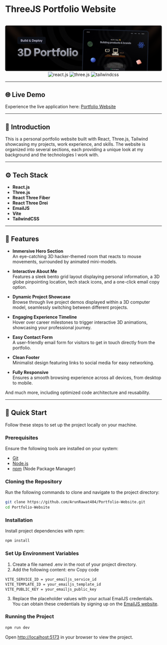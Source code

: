 # ThreeJS Portfolio Website

<div align="center">
  <br />
      <img src="./public/assets/poster.png" alt="Project Banner">
    </a>
  <br />
  <div>
    <img src="https://img.shields.io/badge/-React_JS-black?style=for-the-badge&logoColor=white&logo=react&color=61DAFB" alt="react.js" />
    <img src="https://img.shields.io/badge/-Three_JS-black?style=for-the-badge&logoColor=white&logo=threedotjs&color=000000" alt="three.js" />
    <img src="https://img.shields.io/badge/-Tailwind_CSS-black?style=for-the-badge&logoColor=white&logo=tailwindcss&color=06B6D4" alt="tailwindcss" />
  </div>

</div>

---

## 🌐 Live Demo

Experience the live application here: [Portfolio Website](https://portfolio-website-arunrawat.vercel.app/)

---

## 🤖 Introduction

This is a personal portfolio website built with React, Three.js, Tailwind showcasing my projects, work experience, and skills. The website is organized into several sections, each providing a unique look at my background and the technologies I work with.

---

## ⚙️ Tech Stack

- **React.js**
- **Three.js**
- **React Three Fiber**
- **React Three Drei**
- **EmailJS**
- **Vite**
- **TailwindCSS**

---

## 🔋 Features

- **Immersive Hero Section**  
  An eye-catching 3D hacker-themed room that reacts to mouse movements, surrounded by animated mini-models.

- **Interactive About Me**  
  Features a sleek bento grid layout displaying personal information, a 3D globe pinpointing location, tech stack icons, and a one-click email copy option.

- **Dynamic Project Showcase**  
  Browse through live project demos displayed within a 3D computer model, seamlessly switching between different projects.

- **Engaging Experience Timeline**  
  Hover over career milestones to trigger interactive 3D animations, showcasing your professional journey.

- **Easy Contact Form**  
  A user-friendly email form for visitors to get in touch directly from the portfolio.

- **Clean Footer**  
  Minimalist design featuring links to social media for easy networking.

- **Fully Responsive**  
  Ensures a smooth browsing experience across all devices, from desktop to mobile.

And much more, including optimized code architecture and reusability.

---

## 🤸 Quick Start

Follow these steps to set up the project locally on your machine.

### Prerequisites

Ensure the following tools are installed on your system:

- [Git](https://git-scm.com/)
- [Node.js](https://nodejs.org/en)
- [npm](https://www.npmjs.com/) (Node Package Manager)

### Cloning the Repository

Run the following commands to clone and navigate to the project directory:

```bash
git clone https://github.com/ArunRawat404/Portfolio-Website.git
cd Portfolio-Website
```

### Installation

Install project dependencies with npm:

```bash
npm install
```

### Set Up Environment Variables

1. Create a file named .env in the root of your project directory.
2. Add the following content:
   env
   Copy code

```env
VITE_SERVICE_ID = your_emailjs_service_id
VITE_TEMPLATE_ID = your_emailjs_template_id
VITE_PUBLIC_KEY = your_emailjs_public_key
```

3. Replace the placeholder values with your actual EmailJS credentials. You can obtain these credentials by signing up on the [EmailJS website](https://www.emailjs.com/).

### Running the Project

```bash
npm run dev
```

Open [http://localhost:5173](http://localhost:5173) in your browser to view the project.
